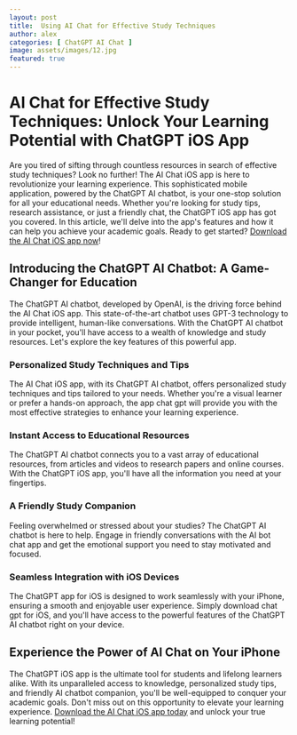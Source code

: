 ```yaml
---
layout: post
title:  Using AI Chat for Effective Study Techniques
author: alex
categories: [ ChatGPT AI Chat ]
image: assets/images/12.jpg
featured: true
---
```


# AI Chat for Effective Study Techniques: Unlock Your Learning Potential with ChatGPT iOS App

Are you tired of sifting through countless resources in search of effective study techniques? Look no further! The AI Chat iOS app is here to revolutionize your learning experience. This sophisticated mobile application, powered by the ChatGPT AI chatbot, is your one-stop solution for all your educational needs. Whether you're looking for study tips, research assistance, or just a friendly chat, the ChatGPT iOS app has got you covered. In this article, we'll delve into the app's features and how it can help you achieve your academic goals. Ready to get started? [Download the AI Chat iOS app now](https://apps.apple.com/us/app/ai-ask-chat-with-ai-bots/id6472484891)!

## Introducing the ChatGPT AI Chatbot: A Game-Changer for Education

The ChatGPT AI chatbot, developed by OpenAI, is the driving force behind the AI Chat iOS app. This state-of-the-art chatbot uses GPT-3 technology to provide intelligent, human-like conversations. With the ChatGPT AI chatbot in your pocket, you'll have access to a wealth of knowledge and study resources. Let's explore the key features of this powerful app.

### Personalized Study Techniques and Tips

The AI Chat iOS app, with its ChatGPT AI chatbot, offers personalized study techniques and tips tailored to your needs. Whether you're a visual learner or prefer a hands-on approach, the app chat gpt will provide you with the most effective strategies to enhance your learning experience.

### Instant Access to Educational Resources

The ChatGPT AI chatbot connects you to a vast array of educational resources, from articles and videos to research papers and online courses. With the ChatGPT iOS app, you'll have all the information you need at your fingertips.

### A Friendly Study Companion

Feeling overwhelmed or stressed about your studies? The ChatGPT AI chatbot is here to help. Engage in friendly conversations with the AI bot chat app and get the emotional support you need to stay motivated and focused.

### Seamless Integration with iOS Devices

The ChatGPT app for iOS is designed to work seamlessly with your iPhone, ensuring a smooth and enjoyable user experience. Simply download chat gpt for iOS, and you'll have access to the powerful features of the ChatGPT AI chatbot right on your device.

## Experience the Power of AI Chat on Your iPhone

The ChatGPT iOS app is the ultimate tool for students and lifelong learners alike. With its unparalleled access to knowledge, personalized study tips, and friendly AI chatbot companion, you'll be well-equipped to conquer your academic goals. Don't miss out on this opportunity to elevate your learning experience. [Download the AI Chat iOS app today](https://apps.apple.com/us/app/ai-ask-chat-with-ai-bots/id6472484891) and unlock your true learning potential!